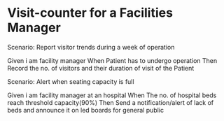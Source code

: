 # Visit-counter for a Facilities Manager

Scenario: Report visitor trends during a week of operation

  Given 
  i am facility manager
  When
  Patient has to undergo operation
  Then
  Record the no. of visitors and their duration of visit of the Patient 

Scenario: Alert when seating capacity is full

  Given
  i am facility manager at an hospital
  When
  The no. of hospital beds reach threshold capacity(90%)
  Then
  Send a notification/alert of lack of beds
  and announce it on led boards for general public
